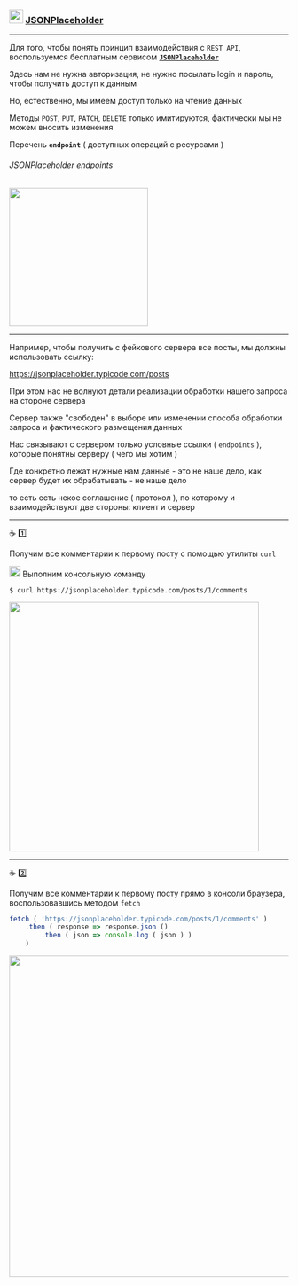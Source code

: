 ### <img src="https://lh5.googleusercontent.com/fP0Irt59sQdYkAogbRwZMIHJcA78jolq1GwUZfJJseZLo_F5Cj1-Y-vG_VRmSHqArgwyZWkYQj7svBsAaZ--baMRcd9a7uTgyXfyXw5ZCm00uFszRjqUVc-kSiLZEKIbBR8bFPK4_7dxS2U" height="25"/> [JSONPlaceholder](https://jsonplaceholder.typicode.com/)

***

Для того, чтобы понять принцип взаимодействия с `REST API`, воспользуемся бесплатным сервисом [**`JSONPlaceholder`**](https://jsonplaceholder.typicode.com/)

Здесь нам не нужна авторизация, не нужно посылать login и пароль, чтобы получить доступ к данным

Но, естественно, мы имеем доступ только на чтение данных

Методы `POST`, `PUT`, `PATCH`, `DELETE` только имитируются, фактически мы не можем вносить изменения

Перечень **`endpoint`** ( доступных операций с ресурсами )

###### JSONPlaceholder endpoints

<img src="https://lh4.googleusercontent.com/kLZ2AUHmxj_tGElT44CKZEDXYqZ9fKOUbciuV5XDf-tRnKiPT0njS1rJnurGUEI7QGfFLNL6UYRa-noaqWmZ1QcUG_7bKBAYWMSLntBIcA-Kop3T3W-y4w1e-moZvWG-ndn0IPJwtWAOmlE" width="250"/>

***

Например, чтобы получить с фейкового сервера все посты, мы должны использовать ссылку: 

https://jsonplaceholder.typicode.com/posts

При этом нас не волнуют детали реализации обработки нашего запроса на стороне сервера

Сервер также "свободен" в выборе или изменении способа обработки запроса и фактического размещения данных

Нас связывают с сервером только условные ссылки ( `endpoints` ), которые понятны серверу ( чего мы хотим )

Где конкретно лежат нужные нам данные - это не наше дело, как сервер будет их обрабатывать - не наше дело

то есть есть некое соглашение ( протокол ), по которому и взаимодействуют две стороны: клиент и сервер

***

:coffee: :one:

Получим все комментарии к первому посту с помощью утилиты `curl`

<img src="https://github.com/garevna/js-course/blob/master/images/git-bush-ico.png?raw=true" height="20"/> Выполним консольную команду
```
$ curl https://jsonplaceholder.typicode.com/posts/1/comments
```

<img width="450" src="https://lh6.googleusercontent.com/RRQtfUSawytMqnSDIF4k8wpz1oDzkM8-RxWqBR3XN5PR18HS3jOfGfAyNVYe587xnJL0NoPfy7V1MbovDbOpPuJ0nFj0O-LZinvj2dmdBb1yLKFtRwMcKf7tXimuD0nEB0ZECxD7oPr7liU"/>

***

:coffee: :two:

Получим все комментарии к первому посту прямо в консоли браузера, воспользовавшись методом `fetch`

```javascript
fetch ( 'https://jsonplaceholder.typicode.com/posts/1/comments' )
    .then ( response => response.json ()
        .then ( json => console.log ( json ) )
    )
```

<img width="580" src="https://lh6.googleusercontent.com/tQof5aM48ME-v6g1l-4gkfE2v2WYqinFGYyarEsCdKNvAxfQLjY02h9VffWTvVqk1QlkMxpy14ZNhbCTnVxTzIdMb-5-CYM4zgEVzXQUdodp0UUFx5SMozubZ-1kmTRdly-mS03cSBVGDQ8"/>